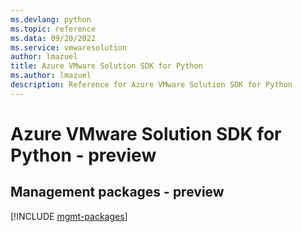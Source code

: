 ```yaml
---
ms.devlang: python
ms.topic: reference
ms.data: 09/20/2022
ms.service: vmwaresolution
author: lmazuel
title: Azure VMware Solution SDK for Python
ms.author: lmazuel
description: Reference for Azure VMware Solution SDK for Python
---
```

# Azure VMware Solution SDK for Python - preview

## Management packages - preview
[!INCLUDE [mgmt-packages](vmware-solution-mgmt-index.md)]